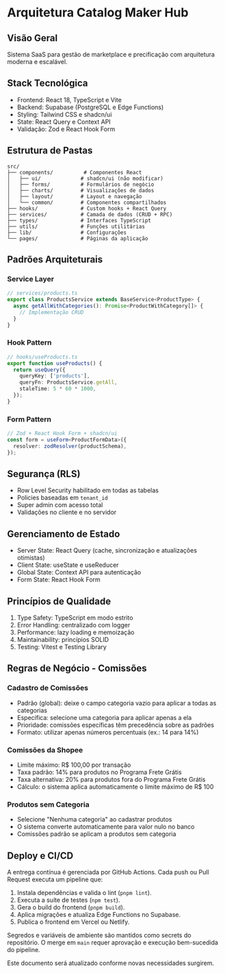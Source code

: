 # Arquitetura Catalog Maker Hub

## Visão Geral
Sistema SaaS para gestão de marketplace e precificação com arquitetura moderna e escalável.

## Stack Tecnológica
- Frontend: React 18, TypeScript e Vite
- Backend: Supabase (PostgreSQL e Edge Functions)
- Styling: Tailwind CSS e shadcn/ui
- State: React Query e Context API
- Validação: Zod e React Hook Form

## Estrutura de Pastas
```
src/
├── components/          # Componentes React
│   ├── ui/             # shadcn/ui (não modificar)
│   ├── forms/          # Formulários de negócio
│   ├── charts/         # Visualizações de dados
│   ├── layout/         # Layout e navegação
│   └── common/         # Componentes compartilhados
├── hooks/              # Custom hooks + React Query
├── services/           # Camada de dados (CRUD + RPC)
├── types/              # Interfaces TypeScript
├── utils/              # Funções utilitárias
├── lib/                # Configurações
└── pages/              # Páginas da aplicação
```

## Padrões Arquiteturais
### Service Layer
```typescript
// services/products.ts
export class ProductsService extends BaseService<ProductType> {
  async getAllWithCategories(): Promise<ProductWithCategory[]> {
    // Implementação CRUD
  }
}
```

### Hook Pattern
```typescript
// hooks/useProducts.ts
export function useProducts() {
  return useQuery({
    queryKey: ['products'],
    queryFn: ProductsService.getAll,
    staleTime: 5 * 60 * 1000,
  });
}
```

### Form Pattern
```typescript
// Zod + React Hook Form + shadcn/ui
const form = useForm<ProductFormData>({
  resolver: zodResolver(productSchema),
});
```

## Segurança (RLS)
- Row Level Security habilitado em todas as tabelas
- Policies baseadas em `tenant_id`
- Super admin com acesso total
- Validações no cliente e no servidor

## Gerenciamento de Estado
- Server State: React Query (cache, sincronização e atualizações otimistas)
- Client State: useState e useReducer
- Global State: Context API para autenticação
- Form State: React Hook Form

## Princípios de Qualidade
1. Type Safety: TypeScript em modo estrito
2. Error Handling: centralizado com logger
3. Performance: lazy loading e memoização
4. Maintainability: princípios SOLID
5. Testing: Vitest e Testing Library

## Regras de Negócio - Comissões
### Cadastro de Comissões
- Padrão (global): deixe o campo categoria vazio para aplicar a todas as categorias
- Específica: selecione uma categoria para aplicar apenas a ela
- Prioridade: comissões específicas têm precedência sobre as padrões
- Formato: utilizar apenas números percentuais (ex.: 14 para 14%)

### Comissões da Shopee
- Limite máximo: R$ 100,00 por transação
- Taxa padrão: 14% para produtos no Programa Frete Grátis
- Taxa alternativa: 20% para produtos fora do Programa Frete Grátis
- Cálculo: o sistema aplica automaticamente o limite máximo de R$ 100

### Produtos sem Categoria
- Selecione "Nenhuma categoria" ao cadastrar produtos
- O sistema converte automaticamente para valor nulo no banco
- Comissões padrão se aplicam a produtos sem categoria

## Deploy e CI/CD
A entrega contínua é gerenciada por GitHub Actions. Cada push ou Pull Request executa um pipeline que:
1. Instala dependências e valida o lint (`pnpm lint`).
2. Executa a suíte de testes (`npm test`).
3. Gera o build do frontend (`pnpm build`).
4. Aplica migrações e atualiza Edge Functions no Supabase.
5. Publica o frontend em Vercel ou Netlify.

Segredos e variáveis de ambiente são mantidos como secrets do repositório. O merge em `main` requer aprovação e execução bem-sucedida do pipeline.

Este documento será atualizado conforme novas necessidades surgirem.

